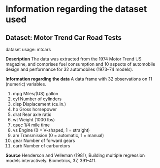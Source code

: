 # Information regarding the dataset used

## Dataset: Motor Trend Car Road Tests

dataset usage: mtcars

**Description**
The data was extracted from the 1974 Motor Trend US magazine, and comprises fuel consumption and 10 aspects of automobile design and performance for 32 automobiles (1973–74 models).

**Information regarding the data**
A data frame with 32 observations on 11 (numeric) variables.
1.	mpg	Miles/(US) gallon
2.	cyl	Number of cylinders
3.	disp	Displacement (cu.in.)
4.	hp	Gross horsepower
5.	drat	Rear axle ratio
6.	wt	Weight (1000 lbs)
7.	qsec	1/4 mile time
8.	vs	Engine (0 = V-shaped, 1 = straight)
9.	am	Transmission (0 = automatic, 1 = manual)
10.	gear	Number of forward gears
11.	carb	Number of carburetors

**Source**
Henderson and Velleman (1981), Building multiple regression models interactively. Biometrics, 37, 391–411.